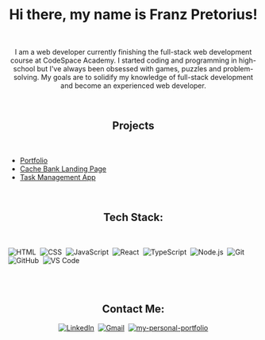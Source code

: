 <h1 align="center">Hi there, my name is Franz Pretorius!</h1>
<br>
<p align="center">  I am a web developer currently finishing the full-stack web development course at CodeSpace Academy. I started coding and programming in high-school but I've always been obsessed with games, puzzles and problem-solving. My goals are to solidify my knowledge of full-stack development and become an experienced web developer. 
</p>
</br>

<h2 align="center">Projects</h2>
<br>
<p align="center" >
  
- [Portfolio](https://franzpretoriusportfolio.netlify.app/)
- [Cache Bank Landing Page](https://sdf11franzpretorius.netlify.app/)
- [Task Management App](https://github.com/llfrigoll/FRAPRE440_WFO2401_GroupA_Franz-Pretorius_JSL11.git)
</p>
</br>

<h2 align="center">Tech Stack:</h2>&nbsp;
<br>
<p align="center">
  
  ![HTML](https://img.shields.io/badge/-HTML-333333?style=for-the-badge&logo=HTML5)&nbsp;
  ![CSS](https://img.shields.io/badge/-CSS-333333?style=for-the-badge&logo=CSS3&logoColor=1572B6)&nbsp;
  ![JavaScript](https://img.shields.io/badge/-JavaScript-333333?style=for-the-badge&logo=javascript)&nbsp;
  ![React](https://img.shields.io/badge/-React-333333?style=for-the-badge&logo=react)&nbsp;
  ![TypeScript](https://img.shields.io/badge/-TypeScript-333333?style=for-the-badge&logo=typescript)&nbsp;
  ![Node.js](https://img.shields.io/badge/-Node.js-333333?style=for-the-badge&logo=nodedotjs)&nbsp;
  ![Git](https://img.shields.io/badge/-Git-333333?style=for-the-badge&logo=git)&nbsp;
  ![GitHub](https://img.shields.io/badge/-GitHub-333333?style=for-the-badge&logo=github)&nbsp;
  ![VS Code](https://img.shields.io/badge/-VS%20Code-333333?style=for-the-badge&logo=visual-studio-code)&nbsp;
  
  
  </p>
</br>

<br>
<h2 align="center">Contact Me:</h2>
<p align="center">
<a href="www.linkedin.com/in/franz-pretorius-27b46b302"><img src="https://img.shields.io/badge/linkedin-blue.svg?&style=for-the-badge&logo=linkedin&logoColor=white" alt="LinkedIn" /></a>&nbsp;
<a href="mailto:franzj.pretorius.2003@gmail.com"><img src="https://img.shields.io/badge/gmail-red.svg?&style=for-the-badge&logo=gmail&logoColor=white" alt="Gmail"/></a>&nbsp;
<a href="https://franzpretoriusportfolio.netlify.app/"><img src="https://img.shields.io/badge/my%20website-navy.svg?&style=for-the-badge" alt="my-personal-portfolio"/></a>
</p>
</br>
